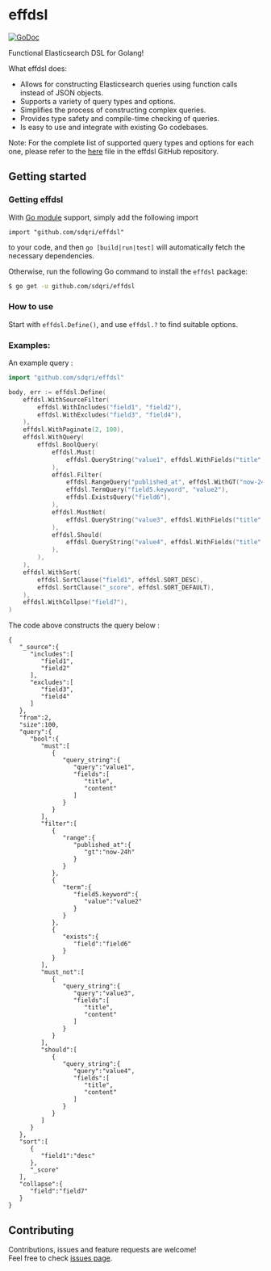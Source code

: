 # effdsl

[![GoDoc](https://pkg.go.dev/badge/github.com/sdqri/effdsl?status.svg)](https://pkg.go.dev/github.com/sdqri/effdsl?tab=doc)

Functional Elasticsearch DSL for Golang!

What effdsl does:

- Allows for constructing Elasticsearch queries using function calls instead of JSON objects.
- Supports a variety of query types and options.
- Simplifies the process of constructing complex queries.
- Provides type safety and compile-time checking of queries.
- Is easy to use and integrate with existing Go codebases.

Note: For the complete list of supported query types and options for each one, please refer to the [here](FEATURES.md) file in the effdsl GitHub repository.

## Getting started

### Getting effdsl

With [Go module](https://github.com/golang/go/wiki/Modules) support, simply add the following import

```
import "github.com/sdqri/effdsl"
```

to your code, and then `go [build|run|test]` will automatically fetch the necessary dependencies.

Otherwise, run the following Go command to install the `effdsl` package:

```sh
$ go get -u github.com/sdqri/effdsl
```

### How to use

Start with `effdsl.Define()`, and use `effdsl.?` to find suitable options.

### Examples:

An example query :

```go
import "github.com/sdqri/effdsl"

body, err := effdsl.Define(
	effdsl.WithSourceFilter(
		effdsl.WithIncludes("field1", "field2"),
		effdsl.WithExcludes("field3", "field4"),
	),
	effdsl.WithPaginate(2, 100),
	effdsl.WithQuery(
		effdsl.BoolQuery(
			effdsl.Must(
				effdsl.QueryString("value1", effdsl.WithFields("title", "content")),
			),
			effdsl.Filter(
				effdsl.RangeQuery("published_at", effdsl.WithGT("now-24h")),
				effdsl.TermQuery("field5.keyword", "value2"),
				effdsl.ExistsQuery("field6"),
			),
			effdsl.MustNot(
				effdsl.QueryString("value3", effdsl.WithFields("title", "content")),
			),
			effdsl.Should(
				effdsl.QueryString("value4", effdsl.WithFields("title", "content")),
			),
		),
	),
	effdsl.WithSort(
		effdsl.SortClause("field1", effdsl.SORT_DESC),
		effdsl.SortClause("_score", effdsl.SORT_DEFAULT),
	),
	effdsl.WithCollpse("field7"),
)
```

The code above constructs the query below :

```
{
   "_source":{
      "includes":[
         "field1",
         "field2"
      ],
      "excludes":[
         "field3",
         "field4"
      ]
   },
   "from":2,
   "size":100,
   "query":{
      "bool":{
         "must":[
            {
               "query_string":{
                  "query":"value1",
                  "fields":[
                     "title",
                     "content"
                  ]
               }
            }
         ],
         "filter":[
            {
               "range":{
                  "published_at":{
                     "gt":"now-24h"
                  }
               }
            },
            {
               "term":{
                  "field5.keyword":{
                     "value":"value2"
                  }
               }
            },
            {
               "exists":{
                  "field":"field6"
               }
            }
         ],
         "must_not":[
            {
               "query_string":{
                  "query":"value3",
                  "fields":[
                     "title",
                     "content"
                  ]
               }
            }
         ],
         "should":[
            {
               "query_string":{
                  "query":"value4",
                  "fields":[
                     "title",
                     "content"
                  ]
               }
            }
         ]
      }
   },
   "sort":[
      {
         "field1":"desc"
      },
      "_score"
   ],
   "collapse":{
      "field":"field7"
   }
}
```

## Contributing

Contributions, issues and feature requests are welcome!<br />Feel free to check [issues page](issues).
